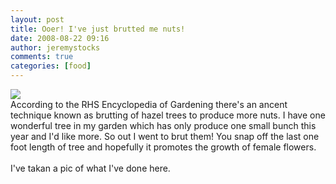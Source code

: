 ```yaml
---
layout: post
title: Ooer! I've just brutted me nuts!
date: 2008-08-22 09:16
author: jeremystocks
comments: true
categories: [food]
---
```

<a href="http://jeremystocks.files.wordpress.com/2008/08/img_2334.jpg"><img src="http://jeremystocks.files.wordpress.com/2008/08/img_2334.jpg?w=300" border="0" /></a><br />According to the RHS Encyclopedia of Gardening there's an ancent technique known as brutting of hazel trees to produce more nuts. I have one wonderful tree in my garden which has only produce one small bunch this year and I'd like more. So out I went to brut them! You snap off the last one foot length of tree and hopefully it promotes the growth of female flowers.<br /><br />I've takan a pic of what I've done here.
